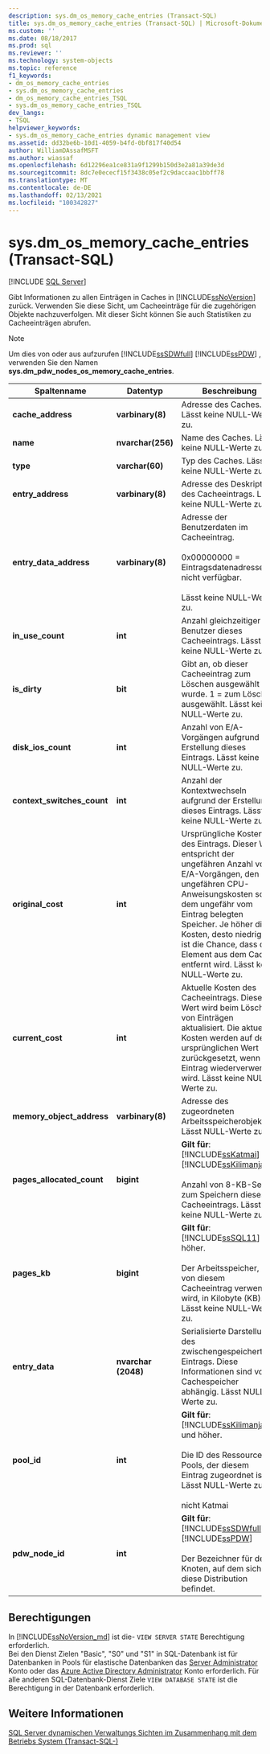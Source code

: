 ```yaml
---
description: sys.dm_os_memory_cache_entries (Transact-SQL)
title: sys.dm_os_memory_cache_entries (Transact-SQL) | Microsoft-Dokumentation
ms.custom: ''
ms.date: 08/18/2017
ms.prod: sql
ms.reviewer: ''
ms.technology: system-objects
ms.topic: reference
f1_keywords:
- dm_os_memory_cache_entries
- sys.dm_os_memory_cache_entries
- dm_os_memory_cache_entries_TSQL
- sys.dm_os_memory_cache_entries_TSQL
dev_langs:
- TSQL
helpviewer_keywords:
- sys.dm_os_memory_cache_entries dynamic management view
ms.assetid: dd32be6b-10d1-4059-b4fd-0bf817f40d54
author: WilliamDAssafMSFT
ms.author: wiassaf
ms.openlocfilehash: 6d12296ea1ce831a9f1299b150d3e2a81a39de3d
ms.sourcegitcommit: 8dc7e0ececf15f3438c05ef2c9daccaac1bbff78
ms.translationtype: MT
ms.contentlocale: de-DE
ms.lasthandoff: 02/13/2021
ms.locfileid: "100342827"
---
```

# <a name="sysdm_os_memory_cache_entries-transact-sql"></a>sys.dm_os_memory_cache_entries (Transact-SQL)
[!INCLUDE [SQL Server](../../includes/applies-to-version/sqlserver.md)]

  Gibt Informationen zu allen Einträgen in Caches in [!INCLUDE[ssNoVersion](../../includes/ssnoversion-md.md)] zurück. Verwenden Sie diese Sicht, um Cacheeinträge für die zugehörigen Objekte nachzuverfolgen. Mit dieser Sicht können Sie auch Statistiken zu Cacheeinträgen abrufen.  
  
> [!NOTE]  
>  Um dies von oder aus aufzurufen [!INCLUDE[ssSDWfull](../../includes/sssdwfull-md.md)] [!INCLUDE[ssPDW](../../includes/sspdw-md.md)] , verwenden Sie den Namen **sys.dm_pdw_nodes_os_memory_cache_entries**.  
  
|Spaltenname|Datentyp|Beschreibung|  
|-----------------|---------------|-----------------|  
|**cache_address**|**varbinary(8)**|Adresse des Caches. Lässt keine NULL-Werte zu.|  
|**name**|**nvarchar(256)**|Name des Caches. Lässt keine NULL-Werte zu.|  
|**type**|**varchar(60)**|Typ des Caches. Lässt keine NULL-Werte zu.|  
|**entry_address**|**varbinary(8)**|Adresse des Deskriptors des Cacheeintrags. Lässt keine NULL-Werte zu.|  
|**entry_data_address**|**varbinary(8)**|Adresse der Benutzerdaten im Cacheeintrag.<br /><br /> 0x00000000 = Eintragsdatenadresse ist nicht verfügbar.<br /><br /> Lässt keine NULL-Werte zu.|  
|**in_use_count**|**int**|Anzahl gleichzeitiger Benutzer dieses Cacheeintrags. Lässt keine NULL-Werte zu.|  
|**is_dirty**|**bit**|Gibt an, ob dieser Cacheeintrag zum Löschen ausgewählt wurde. 1 = zum Löschen ausgewählt. Lässt keine NULL-Werte zu.|  
|**disk_ios_count**|**int**|Anzahl von E/A-Vorgängen aufgrund der Erstellung dieses Eintrags. Lässt keine NULL-Werte zu.|  
|**context_switches_count**|**int**|Anzahl der Kontextwechseln aufgrund der Erstellung dieses Eintrags. Lässt keine NULL-Werte zu.|  
|**original_cost**|**int**|Ursprüngliche Kosten des Eintrags. Dieser Wert entspricht der ungefähren Anzahl von E/A-Vorgängen, den ungefähren CPU-Anweisungskosten sowie dem ungefähr vom Eintrag belegten Speicher. Je höher die Kosten, desto niedriger ist die Chance, dass das Element aus dem Cache entfernt wird. Lässt keine NULL-Werte zu.|  
|**current_cost**|**int**|Aktuelle Kosten des Cacheeintrags. Dieser Wert wird beim Löschen von Einträgen aktualisiert. Die aktuellen Kosten werden auf den ursprünglichen Wert zurückgesetzt, wenn der Eintrag wiederverwendet wird. Lässt keine NULL-Werte zu.|  
|**memory_object_address**|**varbinary(8)**|Adresse des zugeordneten Arbeitsspeicherobjekts. Lässt NULL-Werte zu.|  
|**pages_allocated_count**|**bigint**|**Gilt für**: [!INCLUDE[ssKatmai](../../includes/sskatmai-md.md)] bis [!INCLUDE[ssKilimanjaro](../../includes/sskilimanjaro-md.md)].<br /><br /> Anzahl von 8-KB-Seiten zum Speichern dieses Cacheeintrags. Lässt keine NULL-Werte zu.|  
|**pages_kb**|**bigint**|**Gilt für**:  [!INCLUDE[ssSQL11](../../includes/sssql11-md.md)] und höher.<br /><br /> Der Arbeitsspeicher, der von diesem Cacheeintrag verwendet wird, in Kilobyte (KB).  Lässt keine NULL-Werte zu.|  
|**entry_data**|**nvarchar (2048)**|Serialisierte Darstellung des zwischengespeicherten Eintrags. Diese Informationen sind vom Cachespeicher abhängig. Lässt NULL-Werte zu.|  
|**pool_id**|**int**|**Gilt für**:  [!INCLUDE[ssKilimanjaro](../../includes/sskilimanjaro-md.md)] und höher.<br /><br /> Die ID des Ressourcen-Pools, der diesem Eintrag zugeordnet ist. Lässt NULL-Werte zu.<br /><br /> nicht Katmai|  
|**pdw_node_id**|**int**|**Gilt für**: [!INCLUDE[ssSDWfull](../../includes/sssdwfull-md.md)] , [!INCLUDE[ssPDW](../../includes/sspdw-md.md)]<br /><br /> Der Bezeichner für den Knoten, auf dem sich diese Distribution befindet.|  
  
## <a name="permissions"></a>Berechtigungen 

In [!INCLUDE[ssNoVersion_md](../../includes/ssnoversion-md.md)] ist die- `VIEW SERVER STATE` Berechtigung erforderlich.   
Bei den Dienst Zielen "Basic", "S0" und "S1" in SQL-Datenbank ist für Datenbanken in Pools für elastische Datenbanken das [Server Administrator](https://docs.microsoft.com/azure/azure-sql/database/logins-create-manage#existing-logins-and-user-accounts-after-creating-a-new-database) Konto oder das [Azure Active Directory Administrator](https://docs.microsoft.com/azure/azure-sql/database/authentication-aad-overview#administrator-structure) Konto erforderlich. Für alle anderen SQL-Datenbank-Dienst Ziele `VIEW DATABASE STATE` ist die Berechtigung in der Datenbank erforderlich.   

## <a name="see-also"></a>Weitere Informationen  
 
  [SQL Server dynamischen Verwaltungs Sichten im Zusammenhang mit dem Betriebs System &#40;Transact-SQL-&#41;](../../relational-databases/system-dynamic-management-views/sql-server-operating-system-related-dynamic-management-views-transact-sql.md)  
  
  


